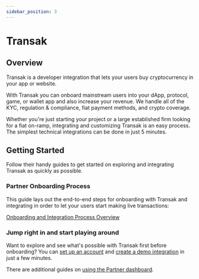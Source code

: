 ```yaml
---
sidebar_position: 3
---
```


# Transak

## Overview

Transak is a developer integration that lets your users buy cryptocurrency in your app or website.

With Transak you can onboard mainstream users into your dApp, protocol, game, or wallet app and also increase your revenue. We handle all of the KYC, regulation & compliance, fiat payment methods, and crypto coverage.

Whether you're just starting your project or a large established firm looking for a fiat on-ramp, integrating and customizing Transak is an easy process. The simplest technical integrations can be done in just 5 minutes.

## Getting Started

Follow their handy guides to get started on exploring and integrating Transak as quickly as possible.

### Partner Onboarding Process

This guide lays out the end-to-end steps for onboarding with Transak and integrating in order to let your users start making live transactions:

[Onboarding and Integration Process Overview](<https://transak.gitbook.io/transak-docs/transak-partner-onboarding-process/onboarding-and-integration-process-overview>)

### Jump right in and start playing around

Want to explore and see what's possible with Transak first before onboarding? You can [set up an account](https://transak.gitbook.io/transak-docs/quick-guides/create-a-partner-account-and-access-the-dashboard) and [create a demo integration](https://transak.gitbook.io/transak-docs/quick-guides/testing-your-integration-and-customization-setup) in just a few minutes.

There are additional guides on [using the Partner dashboard](https://transak.gitbook.io/transak-docs/quick-guides/using-the-partner-dashboard).
